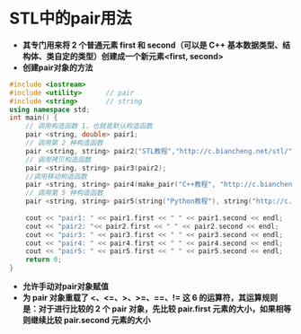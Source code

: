 # STL中的pair用法

- **其专门用来将 2 个普通元素 first 和 second（可以是 C++ 基本数据类型、结构体、类自定的类型）创建成一个新元素<first, second>**
- **创建pair对象的方法**

```c++
#include <iostream>
#include <utility>      // pair
#include <string>       // string
using namespace std;
int main() {
    // 调用构造函数 1，也就是默认构造函数
    pair <string, double> pair1;
    // 调用第 2 种构造函数
    pair <string, string> pair2("STL教程","http://c.biancheng.net/stl/");  
    // 调用拷贝构造函数
    pair <string, string> pair3(pair2);
    //调用移动构造函数
    pair <string, string> pair4(make_pair("C++教程", "http://c.biancheng.net/cplus/"));
    // 调用第 5 种构造函数
    pair <string, string> pair5(string("Python教程"), string("http://c.biancheng.net/python/"));  
   
    cout << "pair1: " << pair1.first << " " << pair1.second << endl;
    cout << "pair2: "<< pair2.first << " " << pair2.second << endl;
    cout << "pair3: " << pair3.first << " " << pair3.second << endl;
    cout << "pair4: " << pair4.first << " " << pair4.second << endl;
    cout << "pair5: " << pair5.first << " " << pair5.second << endl;
    return 0;
}
```

- **允许手动对pair对象赋值**
- **为 pair 对象重载了 <、<=、>、>=、==、!= 这 6 的运算符，其运算规则是：对于进行比较的 2 个 pair 对象，先比较 pair.first 元素的大小，如果相等则继续比较 pair.second 元素的大小**